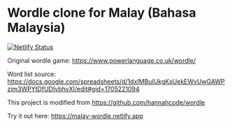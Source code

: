 # Wordle clone for Malay (Bahasa Malaysia)

[![Netlify Status](https://api.netlify.com/api/v1/badges/f806ba26-0c3f-41a2-a9ee-b3a5f70870fa/deploy-status)](https://app.netlify.com/sites/malay-wordle/deploys)

Original wordle game: https://www.powerlanguage.co.uk/wordle/

Word list source: https://docs.google.com/spreadsheets/d/1dxIMBuIUkgKsUekEWvUwGAWPzim3WPYtDfUDIvbhvXI/edit#gid=1705221094

This project is modified from https://github.com/hannahcode/wordle

Try it out here: https://malay-wordle.netlify.app